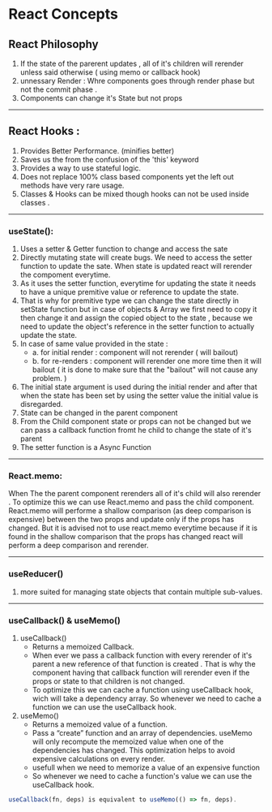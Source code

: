 # React Concepts

## React Philosophy 
1. If the state of the parerent updates , all of it's children will rerender unless said otherwise ( using memo or callback hook)
2. unnessary Render : Whre components goes through render phase but not the commit phase .
2. Components can change it's State but not props
***

## React Hooks : 
1. Provides Better Performance. (minifies better)
2. Saves us the from the confusion of the 'this' keyword 
3. Provides a way to use stateful logic. 
4. Does not replace 100% class based components yet the left out methods have very rare usage.
5. Classes & Hooks can be mixed though hooks can not be used inside classes . 
***

### useState():
1. Uses a setter & Getter function to change and access the sate
2. Directly mutating state will create bugs. We need to access the setter function to update the sate. When state is updated react will rerender the compoment everytime.
3. As it uses the setter function, everytime for updating the state it needs to have a unique premitive value or reference to update the state.
4. That is why for premitive type we can change the state directly in setState function but in case of objects & Array we first need to copy it then change it and assign the copied object to the state , because we need to update the object's reference in the setter function to actually update the state.
5. In case of same value provided in the state : 
 	 - a. for initial render : component will not rerender ( will bailout)
	  - b. for re-renders : component will rerender one more time then it will bailout ( it is done to make sure that the "bailout" will not cause any problem. )
6. The initial state argument is used during the initial render and after that when the state has been set by using the setter value the initial value is disregarded.
7. State can be changed in the parent component 
8. From the Child component state or props can not be changed but we can pass a callback function fromt he child to change the state of it's parent
9. The setter function is a Async Function 
***

### React.memo:
When The the parent component rerenders all of it's child will also rerender . To optimize this we can use React.memo and pass the child component. React.memo will performe a shallow comparison (as deep comparison is expensive) between the two props and update only if the props has changed. But it is advised not to use react.memo everytime because if it is found in the shallow comparison that the props has changed react will perform a deep comparison and rerender. 
***
### useReducer()
1. more suited for managing state objects that contain multiple sub-values.
***

### useCallback() & useMemo()

1. useCallback()
	- Returns a memoized Callback.
	- When ever we pass a callback function with every rerender of it's parent a new reference of that function is created . That is why the component having that callback function will rerender even if the props or state to that children is not changed. 
	- To optimize this we can cache a function using useCallback hook, wich will take a dependency array. So whenever we need to cache a function we can use the useCallback hook.
1. useMemo()
	- Returns a memoized value of a function.
	- Pass a “create” function and an array of dependencies. useMemo will only recompute the memoized value when one of the dependencies has changed. This optimization helps to avoid expensive calculations on every render.
	- usefull when we need to memorize a value of an expensive function
	- So whenever we need to cache a function's value we can use the useCallback hook.

``` javascript
useCallback(fn, deps) is equivalent to useMemo(() => fn, deps).
```
